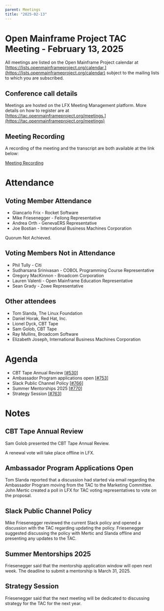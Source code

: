 ```yaml
---
parent: Meetings
title: "2025-02-13"
---
```


# Open Mainframe Project TAC Meeting - February 13, 2025

All meetings are listed on the Open Mainframe Project calendar at [https://lists.openmainframeproject.org/calendar,](https://lists.openmainframeproject.org/calendar) subject to the mailing lists to which you are subscribed.

## Conference call details

Meetings are hosted on the LFX Meeting Management platform. More details on how to register are at [https://tac.openmainframeproject.org/meetings.](https://tac.openmainframeproject.org/meetings)

## Meeting Recording

A recording of the meeting and the transcript are both available at the link below:

[Meeting Recording](https://zoom.us/rec/play/SVNj5VTuntMSG3F1R7R8khsHRMqK5dM4WZkg2mL2nkhKRc97xon8pgiHOc3i7vN0HWlSxGGGYEsWAc0y.56yMCOHjQ73BTl4b?canPlayFromShare=true&from=share_recording_detail&continueMode=true&componentName=rec-play&originRequestUrl=https%3A%2F%2Fzoom.us%2Frec%2Fshare%2FIImnkffLRpITnS2Ov4s7BxxrFNGKMFoMQpxSpc8yFo56q7ZjcVDex9U0rj930121.SCGTyZk1HIzUFEjZ)

# Attendance

## Voting Member Attendance

* Giancarlo Frix - Rocket Software
* Mike Friesenegger - Feilong Representative
* Andrea Orth - GenevaERS Representative
* Joe Bostian - International Business Machines Corporation

Quorum Not Achieved.

## Voting Members Not in Attendance

* Phil Tully - Citi
* Sudharsana Srinivasan - COBOL Programming Course Representative
* Gregory MacKinnon - Broadcom Corporation
* Lauren Valenti - Open Mainframe Education Representative
* Sean Grady - Zowe Representative

## Other attendees

* Tom Slanda, The Linux Foundation
* Daniel Horak, Red Hat, Inc.
* Lionel Dyck, CBT Tape
* Sam Golob, CBT Tape
* Ray Mullins, Broadcom Software
* Elizabeth Joseph, International Business Machines Corporation

# Agenda

* CBT Tape Annual Review [[#530](https://github.com/orgs/openmainframeproject/projects/21/views/1?pane=issue&itemId=35490765&issue=openmainframeproject%7Ctac%7C530)]
* Ambassador Program applications open [[#753](https://github.com/orgs/openmainframeproject/projects/21/views/1?pane=issue&itemId=92868285&issue=openmainframeproject%7Ctac%7C753)]
* Slack Public Channel Policy [[#766](https://github.com/orgs/openmainframeproject/projects/21/views/1?pane=issue&itemId=96014135&issue=openmainframeproject%7Ctac%7C766)]
* Summer Mentorships 2025 [[#770](https://github.com/orgs/openmainframeproject/projects/21/views/1?pane=issue&itemId=97275067&issue=openmainframeproject%7Ctac%7C770)]
* Strategy Session [[#763](https://github.com/orgs/openmainframeproject/projects/21/views/1?pane=issue&itemId=95733699&issue=openmainframeproject%7Ctac%7C763)]

# Notes

## CBT Tape Annual Review

Sam Golob presented the CBT Tape Annual Review.  

A renewal vote will take place offline in LFX.

## Ambassador Program Applications Open

Tom Slanda reported that a discussion had started via email regarding the Ambassador Program moving from the TAC to the Marketing Committee.  John Mertic created a poll in LFX for TAC voting representatives to vote on the proposal.

## Slack Public Channel Policy

Mike Friesenegger reviewed the current Slack policy and opened a discussion with the TAC regarding updating the policy.  Friesenegger suggested discussing the policy with Mertic and Slanda offline and presenting any updates to the TAC.  

## Summer Mentorships 2025

Friesenegger said that the mentorship application window will open next week.  The deadline to submit a mentorship is March 31, 2025.  

## Strategy Session

Friesenegger said that the next meeting will be dedicated to discussing strategy for the TAC for the next year.

